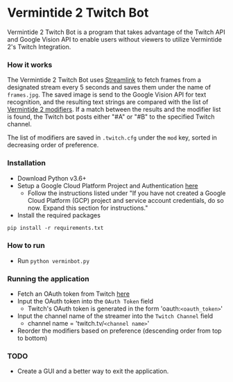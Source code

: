 # Vermintide 2 Twitch Bot

Vermintide 2 Twitch Bot is a program that takes advantage of the Twitch API and Google Vision API to enable users without viewers to utilize Vermintide 2's Twitch Integration.

### How it works
The Vermintide 2 Twitch Bot uses [Streamlink][streamlink] to fetch frames from a designated stream every 5 seconds and saves them under the name of `frames.jpg`. The saved image is send to the Google Vision API for text recognition, and the resulting text strings are compared with the list of [Vermintide 2 modifiers][v2mods]. If a match between the results and the modifier list is found, the Twitch bot posts either "#A" or "#B" to the specified Twitch channel.

The list of modifiers are saved in `.twitch.cfg` under the `mod` key, sorted in decreasing order of preference.

### Installation
- Download Python v3.6+
- Setup a Google Cloud Platform Project and Authentication [here][gcp]
    - Follow the instructions listed under "If you have not created a Google Cloud Platform (GCP) project and service account credentials, do so now. Expand this section for instructions."
- Install the required packages
```txt
pip install -r requirements.txt
```

### How to run
- Run `python verminbot.py`

### Running the application
- Fetch an OAuth token from Twitch [here][oauth]
- Input the OAuth token into the `OAuth Token` field
    - Twitch's OAuth token is generated in the form 'oauth:`<oauth_token>`'
- Input the channel name of the streamer into the `Twitch Channel` field 
    - channel name = 'twitch.tv/`<channel name>`'
- Reorder the modifiers based on preference (descending order from top to bottom)

### TODO
- Create a GUI and a better way to exit the application.

[api]: <https://cloud.google.com/vision/docs/before-you-begin>
[gcp]: <https://cloud.google.com/vision/docs/ocr#text_detection_requests>
[oauth]: <https://twitchapps.com/tmi/>
[streamlink]: <https://streamlink.github.io/>
[v2mods]: <https://vermintide2.gamepedia.com/Twitch_Mode>